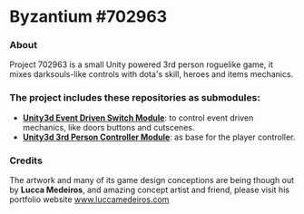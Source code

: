 # Byzantium #702963


### About
Project 702963 is a small Unity powered 3rd person roguelike game, it mixes darksouls-like controls with dota's skill, heroes and items mechanics.

### The project includes these repositories as submodules:
- [**Unity3d Event Driven Switch Module**](https://github.com/ThiagoDAraujoS/Unity3d-Event-Driven-Switch-Module): to control event driven mechanics, like doors buttons and cutscenes.
- [**Unity3d 3rd Person Controller Module**](https://github.com/ThiagoDAraujoS/Unity3d-3rd-Person-Controller-Module): as base for the player controller.


### Credits
The artwork and many of its game design conceptions are being though out by **Lucca Medeiros**, and amazing concept artist and friend, please visit his portfolio website www.luccamedeiros.com
